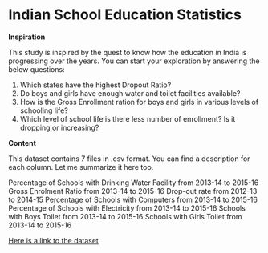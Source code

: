 # Indian School Education Statistics
**Inspiration**

This study is inspired by the quest to know how the education in India is progressing over the years. You can start your exploration by answering the below questions:

1. Which states have the highest Dropout Ratio?
2. Do boys and girls have enough water and toilet facilities available?
3. How is the Gross Enrollment ration for boys and girls in various levels of schooling life?
4. Which level of school life is there less number of enrollment? Is it dropping or increasing?

**Content**

This dataset contains 7 files in .csv format. You can find a description for each column. Let me summarize it here too.

Percentage of Schools with Drinking Water Facility from 2013-14 to 2015-16
Gross Enrolment Ratio from 2013-14 to 2015-16
Drop-out rate from 2012-13 to 2014-15
Percentage of Schools with Computers from 2013-14 to 2015-16
Percentage of Schools with Electricity from 2013-14 to 2015-16
Schools with Boys Toilet from 2013-14 to 2015-16
Schools with Girls Toilet from 2013-14 to 2015-16

[Here is a link to the dataset](https://www.kaggle.com/vidyapb/indian-school-education-statistics)
